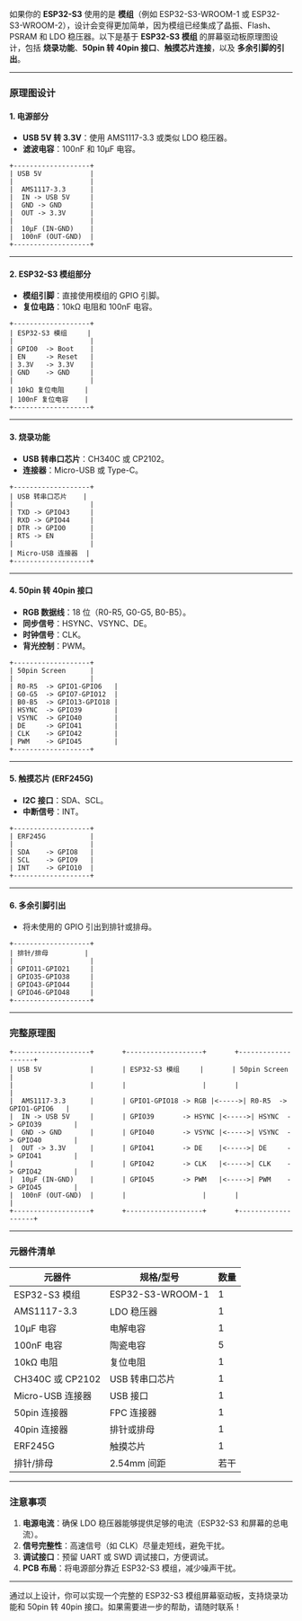 如果你的 **ESP32-S3** 使用的是 **模组**（例如 ESP32-S3-WROOM-1 或 ESP32-S3-WROOM-2），设计会变得更加简单，因为模组已经集成了晶振、Flash、PSRAM 和 LDO 稳压器。以下是基于 **ESP32-S3 模组** 的屏幕驱动板原理图设计，包括 **烧录功能**、**50pin 转 40pin 接口**、**触摸芯片连接**，以及 **多余引脚的引出**。

---

### **原理图设计**

#### 1. **电源部分**
   - **USB 5V 转 3.3V**：使用 AMS1117-3.3 或类似 LDO 稳压器。
   - **滤波电容**：100nF 和 10µF 电容。

```plaintext
+-------------------+
| USB 5V            |
|                   |
|  AMS1117-3.3      |
|  IN -> USB 5V     |
|  GND -> GND       |
|  OUT -> 3.3V      |
|                   |
|  10µF (IN-GND)    |
|  100nF (OUT-GND)  |
+-------------------+
```

---

#### 2. **ESP32-S3 模组部分**
   - **模组引脚**：直接使用模组的 GPIO 引脚。
   - **复位电路**：10kΩ 电阻和 100nF 电容。

```plaintext
+-------------------+
| ESP32-S3 模组     |
|                   |
| GPIO0  -> Boot    |
| EN     -> Reset   |
| 3.3V   -> 3.3V    |
| GND    -> GND     |
|                   |
| 10kΩ 复位电阻     |
| 100nF 复位电容    |
+-------------------+
```

---

#### 3. **烧录功能**
   - **USB 转串口芯片**：CH340C 或 CP2102。
   - **连接器**：Micro-USB 或 Type-C。

```plaintext
+-------------------+
| USB 转串口芯片    |
|                   |
| TXD -> GPIO43     |
| RXD -> GPIO44     |
| DTR -> GPIO0      |
| RTS -> EN         |
|                   |
| Micro-USB 连接器  |
+-------------------+
```

---

#### 4. **50pin 转 40pin 接口**
   - **RGB 数据线**：18 位（R0-R5, G0-G5, B0-B5）。
   - **同步信号**：HSYNC、VSYNC、DE。
   - **时钟信号**：CLK。
   - **背光控制**：PWM。

```plaintext
+-------------------+
| 50pin Screen      |
|                   |
| R0-R5  -> GPIO1-GPIO6   |
| G0-G5  -> GPIO7-GPIO12  |
| B0-B5  -> GPIO13-GPIO18 |
| HSYNC  -> GPIO39        |
| VSYNC  -> GPIO40        |
| DE     -> GPIO41        |
| CLK    -> GPIO42        |
| PWM    -> GPIO45        |
+-------------------+
```

---

#### 5. **触摸芯片 (ERF245G)**
   - **I2C 接口**：SDA、SCL。
   - **中断信号**：INT。

```plaintext
+-------------------+
| ERF245G           |
|                   |
| SDA    -> GPIO8   |
| SCL    -> GPIO9   |
| INT    -> GPIO10  |
+-------------------+
```

---

#### 6. **多余引脚引出**
   - 将未使用的 GPIO 引出到排针或排母。

```plaintext
+-------------------+
| 排针/排母         |
|                   |
| GPIO11-GPIO21     |
| GPIO35-GPIO38     |
| GPIO43-GPIO44     |
| GPIO46-GPIO48     |
+-------------------+
```

---

### **完整原理图**

```plaintext
+-------------------+       +-------------------+       +-------------------+
| USB 5V            |       | ESP32-S3 模组     |       | 50pin Screen      |
|                   |       |                   |       |                   |
|  AMS1117-3.3      |       | GPIO1-GPIO18 -> RGB |<----->| R0-R5  -> GPIO1-GPIO6   |
|  IN -> USB 5V     |       | GPIO39       -> HSYNC |<----->| HSYNC  -> GPIO39        |
|  GND -> GND       |       | GPIO40       -> VSYNC |<----->| VSYNC  -> GPIO40        |
|  OUT -> 3.3V      |       | GPIO41       -> DE    |<----->| DE     -> GPIO41        |
|                   |       | GPIO42       -> CLK   |<----->| CLK    -> GPIO42        |
|  10µF (IN-GND)    |       | GPIO45       -> PWM   |<----->| PWM    -> GPIO45        |
|  100nF (OUT-GND)  |       |                   |       |                   |
+-------------------+       +-------------------+       +-------------------+
```

---

### **元器件清单**

| **元器件**       | **规格/型号**    | **数量** |
| ---------------- | ---------------- | -------- |
| ESP32-S3 模组    | ESP32-S3-WROOM-1 | 1        |
| AMS1117-3.3      | LDO 稳压器       | 1        |
| 10µF 电容        | 电解电容         | 1        |
| 100nF 电容       | 陶瓷电容         | 5        |
| 10kΩ 电阻        | 复位电阻         | 1        |
| CH340C 或 CP2102 | USB 转串口芯片   | 1        |
| Micro-USB 连接器 | USB 接口         | 1        |
| 50pin 连接器     | FPC 连接器       | 1        |
| 40pin 连接器     | 排针或排母       | 1        |
| ERF245G          | 触摸芯片         | 1        |
| 排针/排母        | 2.54mm 间距      | 若干     |

---

### **注意事项**
1. **电源电流**：确保 LDO 稳压器能够提供足够的电流（ESP32-S3 和屏幕的总电流）。
2. **信号完整性**：高速信号（如 CLK）尽量走短线，避免干扰。
3. **调试接口**：预留 UART 或 SWD 调试接口，方便调试。
4. **PCB 布局**：将电源部分靠近 ESP32-S3 模组，减少噪声干扰。

---

通过以上设计，你可以实现一个完整的 ESP32-S3 模组屏幕驱动板，支持烧录功能和 50pin 转 40pin 接口。如果需要进一步的帮助，请随时联系！